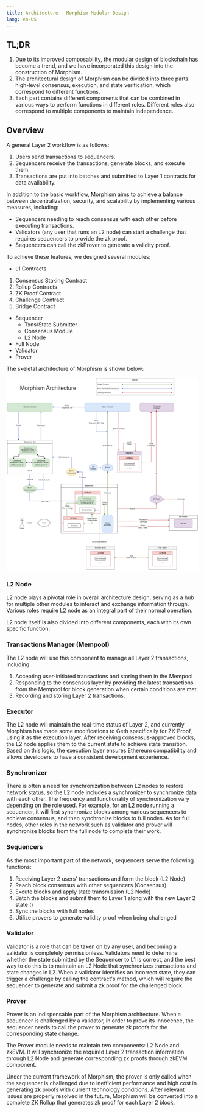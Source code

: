 ```yaml
---
title: Architecture - Morphism Modular Design
lang: en-US
---
```



## TL;DR

1. Due to its improved composability, the modular design of blockchain has become a trend, and we have incorporated this design into the construction of Morphism.
2. The architectural design of Morphism can be divided into three parts: high-level consensus, execution, and state verification, which correspond to different functions.
3. Each part contains different components that can be combined in various ways to perform functions in different roles. Different roles also correspond to multiple components to maintain independence..

## Overview

A general Layer 2 workflow is as follows:

1. Users send transactions to sequencers.
2. Sequencers receive the transactions, generate blocks, and execute them.
3. Transactions are put into batches and submitted to Layer 1 contracts for data availability.

In addition to the basic workflow, Morphism aims to achieve a balance between decentralization, security, and scalability by implementing various measures, including:

- Sequencers needing to reach consensus with each other before executing transactions.
- Validators (any user that runs an L2 node) can start a challenge that requires sequencers to provide the zk proof.
- Sequencers can call the zkProver to generate a validity proof.

To achieve these features, we designed several modules:
- L1 Contracts
1. Consensus Staking Contract
2. Rollup Contracts
3. ZK Proof Contract
4. Challenge Contract
5. Bridge Contract

- Sequencer
  - Txns/State Submitter
  - Consensus Module
  - L2 Node
- Full Node
- Validator
- Prover

The skeletal architecture of Morphism is shown below:


![arichitecture](../../assets/docs/protocol/archi.png)


### L2 Node

L2 node plays a pivotal role in overall architecture design, serving as a hub for multiple other modules to interact and exchange information through. Various roles require L2 node as an integral part of their normal operation.

L2 node itself is also divided into different components, each with its own specific function:

### Transactions Manager (Mempool)

The L2 node will use this component to manage all Layer 2 transactions, including:

1. Accepting user-initiated transactions and storing them in the Mempool
2. Responding to the consensus layer by providing the latest transactions from the Mempool for block generation when certain conditions are met
3. Recording and storing Layer 2 transactions.

### Executor

The L2 node will maintain the real-time status of Layer 2, and currently Morphism has made some modifications to Geth specifically for ZK-Proof, using it as the execution layer. After receiving consensus-approved blocks, the L2 node applies them to the current state to achieve state transition.
Based on this logic, the execution layer ensures Ethereum compatibility and allows developers to have a consistent development experience.

### Synchronizer

There is often a need for synchronization between L2 nodes to restore network status, so the L2 node includes a synchronizer to synchronize data with each other. The frequency and functionality of synchronization vary depending on the role used. For example, for an L2 node running a sequencer, it will first synchronize blocks among various sequencers to achieve consensus, and then synchronize blocks to full nodes. As for full nodes, other roles in the network such as validator and prover will synchronize blocks from the full node to complete their work.

### Sequencers

As the most important part of the network, sequencers serve the following functions:

1. Receiving Layer 2 users' transactions and form the block (L2 Node)
2. Reach block consensus with other sequencers (Consensus)
3. Excute blocks and apply state transmission (L2 Node)
4. Batch the blocks and submit them to Layer 1 along with the new Layer 2 state ()
5. Sync the blocks with full nodes
6. Utilize provers to generate validity proof when being challenged

### Validator

Validator is a role that can be taken on by any user, and becoming a validator is completely permissionless. Validators need to determine whether the state submitted by the Sequencer to L1 is correct, and the best way to do this is to maintain an L2 Node that synchronizes transactions and state changes in L2.
When a validator identifies an incorrect state, they can trigger a challenge by calling the contract's method, which will require the sequencer to generate and submit a zk proof for the challenged block.

### Prover

Prover is an indispensable part of the Morphism architecture. When a sequencer is challenged by a validator, in order to prove its innocence, the sequencer needs to call the prover to generate zk proofs for the corresponding state change. 

The Prover module needs to maintain two components: L2 Node and zkEVM. It will synchronize the required Layer 2 transaction information through L2 Node and generate corresponding zk proofs through zkEVM component.

Under the current framework of Morphism, the prover is only called when the sequencer is challenged due to inefficient performance and high cost in generating zk proofs with current technology conditions. After relevant issues are properly resolved in the future, Morphism will be converted into a complete ZK Rollup that generates zk proof for each Layer 2 block.
